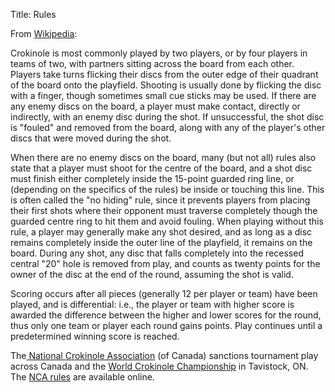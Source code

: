 Title: Rules

From [Wikipedia](http://en.wikipedia.org/wiki/Crokinole#Gameplay):

Crokinole is most commonly played by two players, or by four players in teams
of two, with partners sitting across the board from each other. Players take
turns flicking their discs from the outer edge of their quadrant of the board
onto the playfield. Shooting is usually done by flicking the disc with a
finger, though sometimes small cue sticks may be used. If there are any enemy
discs on the board, a player must make contact, directly or indirectly, with
an enemy disc during the shot. If unsuccessful, the shot disc is "fouled" and
removed from the board, along with any of the player's other discs that were
moved during the shot.

When there are no enemy discs on the board, many (but not all) rules also
state that a player must shoot for the centre of the board, and a shot disc
must finish either completely inside the 15-point guarded ring line, or
(depending on the specifics of the rules) be inside or touching this line.
This is often called the "no hiding" rule, since it prevents players from
placing their first shots where their opponent must traverse completely though
the guarded centre ring to hit them and avoid fouling. When playing without
this rule, a player may generally make any shot desired, and as long as a disc
remains completely inside the outer line of the playfield, it remains on the
board. During any shot, any disc that falls completely into the recessed
central "20" hole is removed from play, and counts as twenty points for the
owner of the disc at the end of the round, assuming the shot is valid.

Scoring occurs after all pieces (generally 12 per player or team) have been
played, and is differential: i.e., the player or team with higher score is
awarded the difference between the higher and lower scores for the round, thus
only one team or player each round gains points. Play continues until a
predetermined winning score is reached.


The[ National Crokinole
Association](http://www.nationalcrokinoleassociation.com/) (of Canada)
sanctions tournament play across Canada and the [World Crokinole
Championship](http://www.worldcrokinole.com/) in Tavistock, ON.  The [NCA rules](http://www.nationalcrokinoleassociation.com/resources/NCA%20Rules%20Feb%209,%202011.pdf) are available online.

